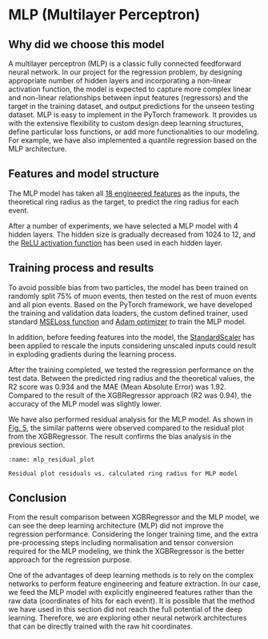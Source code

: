 # MLP (Multilayer Perceptron)

## Why did we choose this model

A multilayer perceptron (MLP) is a classic fully connected feedforward neural network. In our project for the regression problem, by designing appropriate number of hidden layers and incorporating a non-linear activation function, the model is expected to capture more complex linear and non-linear relationships between input features (regressors) and the target in the training dataset, and output predictions for the unseen testing dataset. MLP is easy to implement in the PyTorch framework. It provides us with the extensive flexibility to custom design deep learning structures, define particular loss functions, or add more functionalities to our modeling. For example, we have also implemented a quantile regression based on the MLP architecture.

## Features and model structure

The MLP model has taken all [18 engineered features](https://triumf-mds-capstone2023.github.io/project/data/engineered-features.html) as the inputs, the theoretical ring radius as the target, to predict the ring radius for each event.

After a number of experiments, we have selected a MLP model with 4 hidden layers. The hidden size is gradually decreased from 1024 to 12, and the [ReLU activation function](https://en.wikipedia.org/wiki/Rectifier_(neural_networks)) has been used in each hidden layer.

## Training process and results

To avoid possible bias from two particles, the model has been trained on randomly split 75% of muon events, then tested on the rest of muon events and all pion events. Based on the PyTorch framework, we have developed the training and validation data loaders, the custom defined trainer, used standard [MSELoss function](https://pytorch.org/docs/stable/generated/torch.nn.MSELoss.html) and [Adam optimizer](https://arxiv.org/abs/1412.6980) to train the MLP model.

In addition, before feeding features into the model, the [StandardScaler](https://scikit-learn.org/stable/modules/generated/sklearn.preprocessing.StandardScaler.html) has been applied to rescale the inputs considering unscaled inputs could result in exploding gradients during the learning process.

After the training completed, we tested the regression performance on the test data. Between the predicted ring radius and the theoretical values, the R2 score was 0.934 and the MAE (Mean Absolute Error) was 1.92. Compared to the result of the XGBRegressor approach (R2 was 0.94), the accuracy of the MLP model was slightly lower.

We have also performed residual analysis for the MLP model. As shown in [Fig. 5](mlp_residual_plot), the similar patterns were observed compared to the residual plot from the XGBRegressor. The result confirms the bias analysis in the previous section.

```{figure} ../../../../../figures/mlp_residual_plot.png
:name: mlp_residual_plot

Residual plot residuals vs. calculated ring radius for MLP model
```

## Conclusion

From the result comparison between XGBRegressor and the MLP model, we can see the deep learning architecture (MLP) did not improve the regression performance. Considering the longer training time, and the extra pre-processing steps including normalisation and tensor conversion required for the MLP modeling, we think the XGBRegressor is the better approach for the regression purpose.

One of the advantages of deep learning methods is to rely on the complex networks to perform feature engineering and feature extraction. In our case, we feed the MLP model with explicitly engineered features rather than the raw data (coordinates of hits for each event). It is possible that the method we have used in this section did not reach the full potential of the deep learning. Therefore, we are exploring other neural network architectures that can be directly trained with the raw hit coordinates.
